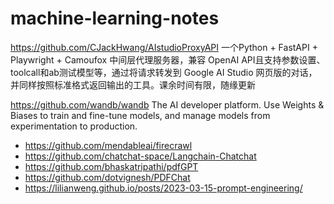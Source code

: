 # machine-learning-notes

https://github.com/CJackHwang/AIstudioProxyAPI 一个Python + FastAPI + Playwright + Camoufox 中间层代理服务器，兼容 OpenAI API且支持参数设置、toolcall和ab测试模型等，通过将请求转发到 Google AI Studio 网页版的对话，并同样按照标准格式返回输出的工具。课余时间有限，随缘更新

https://github.com/wandb/wandb The AI developer platform. Use Weights & Biases to train and fine-tune models, and manage models from experimentation to production.

* https://github.com/mendableai/firecrawl
* https://github.com/chatchat-space/Langchain-Chatchat
* https://github.com/bhaskatripathi/pdfGPT
* https://github.com/dotvignesh/PDFChat
* https://lilianweng.github.io/posts/2023-03-15-prompt-engineering/
